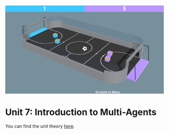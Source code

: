 ![SoccerTwos](images/soccertwos.gif)

# Unit 7: Introduction to Multi-Agents

You can find the unit theory [here](https://huggingface.co/deep-rl-course/unit7/introduction?fw=pt).

